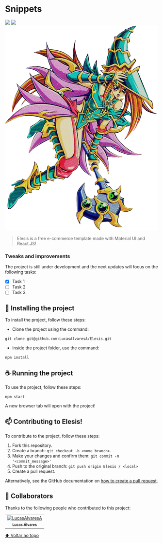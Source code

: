 # Snippets

<div id="top">
  <img src="https://img.shields.io/badge/React-20232A?style=for-the-badge&logo=react&logoColor=61DAFB" />
  <img src="https://img.shields.io/badge/Material--UI-0081CB?style=for-the-badge&logo=material-ui&logoColor=white" />
</div>

<div align="center">
  <img src="/example.png" alt="banner">
</div>

> Elesis is a free e-commerce template made with Material UI and React.JS!

### Tweaks and improvements

The project is still under development and the next updates will focus on the following tasks:

- [x] Task 1
- [ ] Task 2
- [ ] Task 3
## 🚀 Installing the project

To install the project, follow these steps:

* Clone the project using the command:
```
git clone git@github.com:LucasAlvaresA/Elesis.git
```
* Inside the project folder, use the command:

```
npm install
```

## ☕ Running the project

To use the project, follow these steps:

```
npm start
```

A new browser tab will open with the project!

## 📫 Contributing to Elesis!

To contribute to the project, follow these steps:

1. Fork this repository.
2. Create a branch: `git checkout -b <nome_branch>`.
3. Make your changes and confirm them: `git commit -m '<commit_message>'`
4. Push to the original branch: `git push origin Elesis / <local>`
5. Create a pull request.

Alternatively, see the GitHub documentation on [how to create a pull request](https://help.github.com/en/github/collaborating-with-issues-and-pull-requests/creating-a-pull-request).

## 🤝 Collaborators

Thanks to the following people who contributed to this project:

<table>
  <tr>
    <td align="center">
      <a href="https://github.com/LucasAlvaresA">
        <img src="https://avatars.githubusercontent.com/u/54752776?v=4" width="100px;" alt="LucasAlvaresA"/><br>
        <sub>
          <b>Lucas Álvares</b>
        </sub>
      </a>
    </td>
  </tr>
</table>

[⬆ Voltar ao topo](#top)<br>

